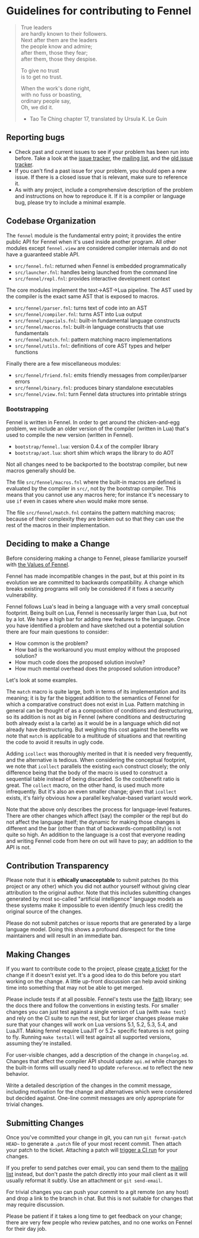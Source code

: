 # Guidelines for contributing to Fennel

> True leaders  
> are hardly known to their followers.  
> Next after them are the leaders  
> the people know and admire;  
> after them, those they fear;  
> after them, those they despise.  
>  
> To give no trust  
> is to get no trust.  
>  
> When the work's done right,  
> with no fuss or boasting,  
> ordinary people say,  
> Oh, we did it.  
>  
> - Tao Te Ching chapter 17, translated by Ursula K. Le Guin

## Reporting bugs

* Check past and current issues to see if your problem has been run into before.
  Take a look at the [issue tracker][3], the [mailing list][2], and
  the [old issue tracker][6].
* If you can't find a past issue for your problem, you should open a new issue.
  If there is a closed issue that is relevant, make sure to reference it.
* As with any project, include a comprehensive description of the problem and
  instructions on how to reproduce it. If it is a compiler or language bug,
  please try to include a minimal example.

## Codebase Organization

The `fennel` module is the fundamental entry point; it provides the entire
public API for Fennel when it's used inside another program. All other modules
except `fennel.view` are considered compiler internals and do not have a
guaranteed stable API.

* `src/fennel.fnl`: returned when Fennel is embedded programmatically
* `src/launcher.fnl`: handles being launched from the command line
* `src/fennel/repl.fnl`: provides interactive development context

The core modules implement the text->AST->Lua pipeline. The AST used
by the compiler is the exact same AST that is exposed to macros.

* `src/fennel/parser.fnl`: turns text of code into an AST
* `src/fennel/compiler.fnl`: turns AST into Lua output
* `src/fennel/specials.fnl`: built-in fundamental language constructs
* `src/fennel/macros.fnl`: built-in language constructs that use fundamentals
* `src/fennel/match.fnl`: pattern matching macro implementations
* `src/fennel/utils.fnl`: definitions of core AST types and helper functions

Finally there are a few miscellaneous modules:

* `src/fennel/friend.fnl`: emits friendly messages from compiler/parser errors
* `src/fennel/binary.fnl`: produces binary standalone executables
* `src/fennel/view.fnl`: turn Fennel data structures into printable strings

### Bootstrapping

Fennel is written in Fennel. In order to get around the chicken-and-egg
problem, we include an older version of the compiler (written in Lua)
that's used to compile the new version (written in Fennel).

* `bootstrap/fennel.lua`: version 0.4.x of the compiler library
* `bootstrap/aot.lua`: short shim which wraps the library to do AOT

Not all changes need to be backported to the bootstrap compiler, but
new macros generally should be.

The file `src/fennel/macros.fnl` where the built-in macros are defined
is evaluated by the compiler in `src/`, not by the bootstrap compiler.
This means that you cannot use any macros here; for instance it's
necessary to use `if` even in cases where `when` would make more sense.

The file `src/fennel/match.fnl` contains the pattern matching macros;
because of their complexity they are broken out so that they can use the rest
of the macros in their implementation.

## Deciding to make a Change

Before considering making a change to Fennel, please familiarize yourself
with [the Values of Fennel](values.md).

Fennel has made incompatible changes in the past, but at this point in its
evolution we are committed to backwards compatibility. A change which breaks
existing programs will only be considered if it fixes a security vulnerability.

Fennel follows Lua's lead in being a language with a very small conceptual
footprint. Being built on Lua, Fennel is necessarily larger than Lua, but not
by a lot. We have a high bar for adding new features to the language. Once you
have identified a problem and have sketched out a potential solution there are
four main questions to consider:

* How common is the problem?
* How bad is the workaround you must employ without the proposed solution?
* How much code does the proposed solution involve?
* How much mental overhead does the proposed solution introduce?

Let's look at some examples.

The `match` macro is quite large, both in terms of its implementation and its
meaning; it is by far the biggest addition to the semantics of Fennel for
which a comparative construct does not exist in Lua. Pattern matching in
general can be thought of as a composition of conditions and destructuring,
so its addition is not as big in Fennel (where conditions and destructuring
both already exist a la carte) as it would be in a language which did not
already have destructuring.  But weighing this cost against the benefits we note
that `match` is applicable to a multitude of situations and that rewriting
the code to avoid it results in ugly code.

Adding `icollect` was thoroughly merited in that it is needed very frequently,
and the alternative is tedious. When considering the conceptual footprint, we
note that `icollect` parallels the existing `each` construct closely; the
only difference being that the body of the macro is used to construct a
sequential table instead of being discarded. So the cost/benefit ratio is
great. The `collect` macro, on the other hand, is used much more
infrequently. But it's also an even smaller change; given that `icollect`
exists, it's fairly obvious how a parallel key/value-based variant would
work.

Note that the above only describes the process for language-level features.
There are other changes which affect (say) the compiler or the repl but do not
affect the language itself; the dynamic for making those changes is different
and the bar (other than that of backwards-compatibility) is not quite so high.
An addition to the language is a cost that everyone reading and writing Fennel
code from here on out will have to pay; an addition to the API is not.

## Contribution Transparency

Please note that it is **ethically unacceptable** to submit patches (to this
project or any other) which you did not author yourself without giving clear
attribution to the original author. Note that this includes submitting changes
generated by most so-called "artificial intelligence" language models as these
systems make it impossible to even identify (much less credit) the original
source of the changes.

Please do not submit patches or issue reports that are generated by a large
language model. Doing this shows a profound disrespect for the time
maintainers and will result in an immediate ban.

## Making Changes

If you want to contribute code to the project, please [create a ticket][7] for
the change if it doesn't exist yet. It's a good idea to do this before you
start working on the change. A little up-front discussion can help avoid
sinking time into something that may not be able to get merged.

Please include tests if at all possible. Fennel's tests use the [faith][5]
library; see the docs there and follow the conventions in existing tests. For
smaller changes you can just test against a single version of Lua (with `make
test`) and rely on the CI suite to run the rest, but for larger changes please
make sure that your changes will work on Lua versions 5.1, 5.2, 5.3, 5.4, and
LuaJIT. Making fennel require LuaJIT or 5.2+ specific features is not going to
fly. Running `make testall` will test against all supported versions, assuming
they're installed.

For user-visible changes, add a description of the change in `changelog.md`.
Changes that affect the compiler API should update `api.md` while changes to
the built-in forms will usually need to update `reference.md` to reflect the
new behavior.

Write a detailed description of the changes in the commit message, including
motivation for the change and alternatives which were considered but decided
against. One-line commit messages are only appropriate for trivial changes.

## Submitting Changes

Once you've committed your change in git, you can run `git format-patch HEAD~`
to generate a `.patch` file of your most recent commit. Then attach your patch
to the ticket. Attaching a patch will [trigger a CI run][8] for your changes.

If you prefer to send patches over email, you can send them to the [mailing
list][4] instead, but don't paste the patch directly into your mail client as
it will usually reformat it subtly. Use an attachment or `git send-email`.

For trivial changes you can push your commit to a git remote (on any host)
and drop a link to the branch in chat. But this is not suitable for changes
that may require discussion.

Please be patient if it takes a long time to get feedback on your change;
there are very few people who review patches, and no one works on Fennel for
their day job.

[1]: https://git-send-email.io
[2]: https://lists.sr.ht/%7Etechnomancy/fennel
[3]: https://dev.fennel-lang.org/report/1
[4]: mailto:~technomancy/fennel@lists.sr.ht
[5]: https://git.sr.ht/~technomancy/faith
[6]: https://todo.sr.ht/~technomancy/fennel
[7]: https://dev.fennel-lang.org/newticket
[8]: https://builds.sr.ht/~technomancy/fennel
